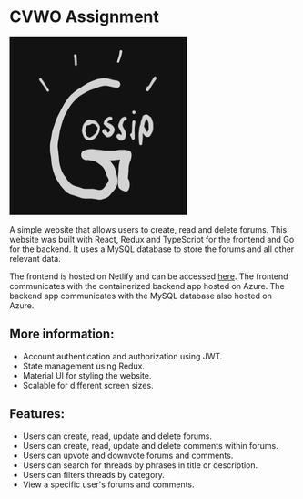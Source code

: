 # CVWO Assignment

![Logo](frontend/public/logo.png)

A simple website that allows users to create, read and delete forums.
This website was built with React, Redux and TypeScript for the frontend and Go for the backend.
It uses a MySQL database to store the forums and all other relevant data.

The frontend is hosted on Netlify and can be accessed [here](https://gossip-forum.netlify.app/).
The frontend communicates with the containerized backend app hosted on Azure.
The backend app communicates with the MySQL database also hosted on Azure.

## More information:

- Account authentication and authorization using JWT.
- State management using Redux.
- Material UI for styling the website.
- Scalable for different screen sizes.

## Features:

- Users can create, read, update and delete forums.
- Users can create, read, update and delete comments within forums.
- Users can upvote and downvote forums and comments.
- Users can search for threads by phrases in title or description.
- Users can filters threads by category.
- View a specific user's forums and comments.




